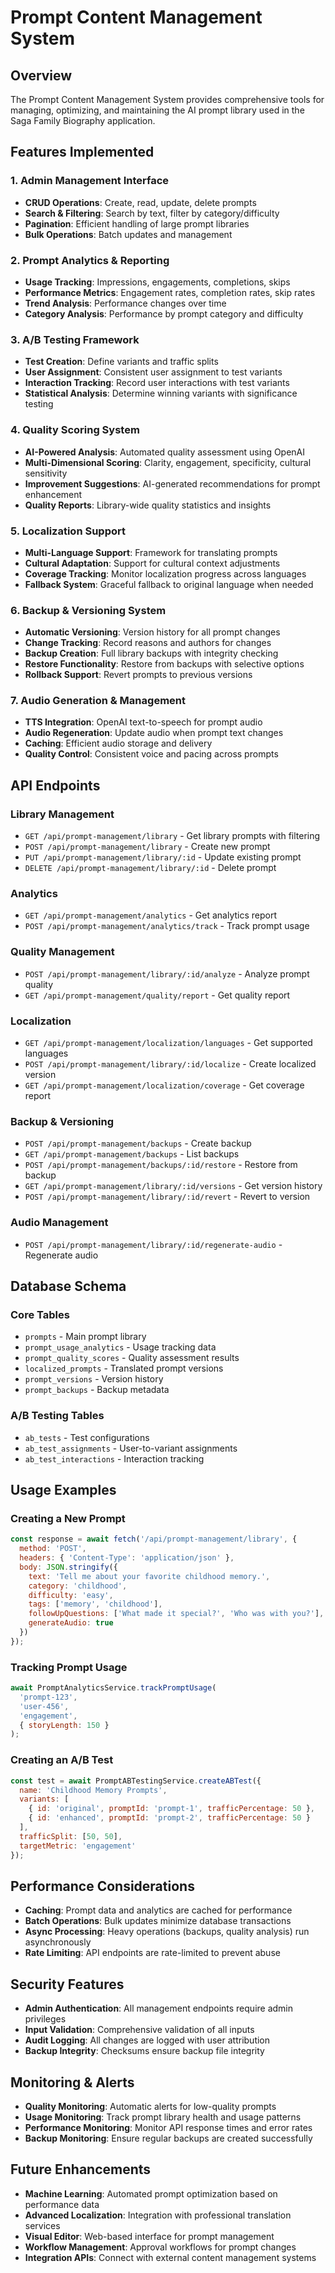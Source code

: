 # Prompt Content Management System

## Overview

The Prompt Content Management System provides comprehensive tools for managing, optimizing, and maintaining the AI prompt library used in the Saga Family Biography application.

## Features Implemented

### 1. Admin Management Interface
- **CRUD Operations**: Create, read, update, delete prompts
- **Search & Filtering**: Search by text, filter by category/difficulty
- **Pagination**: Efficient handling of large prompt libraries
- **Bulk Operations**: Batch updates and management

### 2. Prompt Analytics & Reporting
- **Usage Tracking**: Impressions, engagements, completions, skips
- **Performance Metrics**: Engagement rates, completion rates, skip rates
- **Trend Analysis**: Performance changes over time
- **Category Analysis**: Performance by prompt category and difficulty

### 3. A/B Testing Framework
- **Test Creation**: Define variants and traffic splits
- **User Assignment**: Consistent user assignment to test variants
- **Interaction Tracking**: Record user interactions with test variants
- **Statistical Analysis**: Determine winning variants with significance testing

### 4. Quality Scoring System
- **AI-Powered Analysis**: Automated quality assessment using OpenAI
- **Multi-Dimensional Scoring**: Clarity, engagement, specificity, cultural sensitivity
- **Improvement Suggestions**: AI-generated recommendations for prompt enhancement
- **Quality Reports**: Library-wide quality statistics and insights

### 5. Localization Support
- **Multi-Language Support**: Framework for translating prompts
- **Cultural Adaptation**: Support for cultural context adjustments
- **Coverage Tracking**: Monitor localization progress across languages
- **Fallback System**: Graceful fallback to original language when needed

### 6. Backup & Versioning System
- **Automatic Versioning**: Version history for all prompt changes
- **Change Tracking**: Record reasons and authors for changes
- **Backup Creation**: Full library backups with integrity checking
- **Restore Functionality**: Restore from backups with selective options
- **Rollback Support**: Revert prompts to previous versions

### 7. Audio Generation & Management
- **TTS Integration**: OpenAI text-to-speech for prompt audio
- **Audio Regeneration**: Update audio when prompt text changes
- **Caching**: Efficient audio storage and delivery
- **Quality Control**: Consistent voice and pacing across prompts

## API Endpoints

### Library Management
- `GET /api/prompt-management/library` - Get library prompts with filtering
- `POST /api/prompt-management/library` - Create new prompt
- `PUT /api/prompt-management/library/:id` - Update existing prompt
- `DELETE /api/prompt-management/library/:id` - Delete prompt

### Analytics
- `GET /api/prompt-management/analytics` - Get analytics report
- `POST /api/prompt-management/analytics/track` - Track prompt usage

### Quality Management
- `POST /api/prompt-management/library/:id/analyze` - Analyze prompt quality
- `GET /api/prompt-management/quality/report` - Get quality report

### Localization
- `GET /api/prompt-management/localization/languages` - Get supported languages
- `POST /api/prompt-management/library/:id/localize` - Create localized version
- `GET /api/prompt-management/localization/coverage` - Get coverage report

### Backup & Versioning
- `POST /api/prompt-management/backups` - Create backup
- `GET /api/prompt-management/backups` - List backups
- `POST /api/prompt-management/backups/:id/restore` - Restore from backup
- `GET /api/prompt-management/library/:id/versions` - Get version history
- `POST /api/prompt-management/library/:id/revert` - Revert to version

### Audio Management
- `POST /api/prompt-management/library/:id/regenerate-audio` - Regenerate audio

## Database Schema

### Core Tables
- `prompts` - Main prompt library
- `prompt_usage_analytics` - Usage tracking data
- `prompt_quality_scores` - Quality assessment results
- `localized_prompts` - Translated prompt versions
- `prompt_versions` - Version history
- `prompt_backups` - Backup metadata

### A/B Testing Tables
- `ab_tests` - Test configurations
- `ab_test_assignments` - User-to-variant assignments
- `ab_test_interactions` - Interaction tracking

## Usage Examples

### Creating a New Prompt
```javascript
const response = await fetch('/api/prompt-management/library', {
  method: 'POST',
  headers: { 'Content-Type': 'application/json' },
  body: JSON.stringify({
    text: 'Tell me about your favorite childhood memory.',
    category: 'childhood',
    difficulty: 'easy',
    tags: ['memory', 'childhood'],
    followUpQuestions: ['What made it special?', 'Who was with you?'],
    generateAudio: true
  })
});
```

### Tracking Prompt Usage
```javascript
await PromptAnalyticsService.trackPromptUsage(
  'prompt-123',
  'user-456',
  'engagement',
  { storyLength: 150 }
);
```

### Creating an A/B Test
```javascript
const test = await PromptABTestingService.createABTest({
  name: 'Childhood Memory Prompts',
  variants: [
    { id: 'original', promptId: 'prompt-1', trafficPercentage: 50 },
    { id: 'enhanced', promptId: 'prompt-2', trafficPercentage: 50 }
  ],
  trafficSplit: [50, 50],
  targetMetric: 'engagement'
});
```

## Performance Considerations

- **Caching**: Prompt data and analytics are cached for performance
- **Batch Operations**: Bulk updates minimize database transactions
- **Async Processing**: Heavy operations (backups, quality analysis) run asynchronously
- **Rate Limiting**: API endpoints are rate-limited to prevent abuse

## Security Features

- **Admin Authentication**: All management endpoints require admin privileges
- **Input Validation**: Comprehensive validation of all inputs
- **Audit Logging**: All changes are logged with user attribution
- **Backup Integrity**: Checksums ensure backup file integrity

## Monitoring & Alerts

- **Quality Monitoring**: Automatic alerts for low-quality prompts
- **Usage Monitoring**: Track prompt library health and usage patterns
- **Performance Monitoring**: Monitor API response times and error rates
- **Backup Monitoring**: Ensure regular backups are created successfully

## Future Enhancements

- **Machine Learning**: Automated prompt optimization based on performance data
- **Advanced Localization**: Integration with professional translation services
- **Visual Editor**: Web-based interface for prompt management
- **Workflow Management**: Approval workflows for prompt changes
- **Integration APIs**: Connect with external content management systems